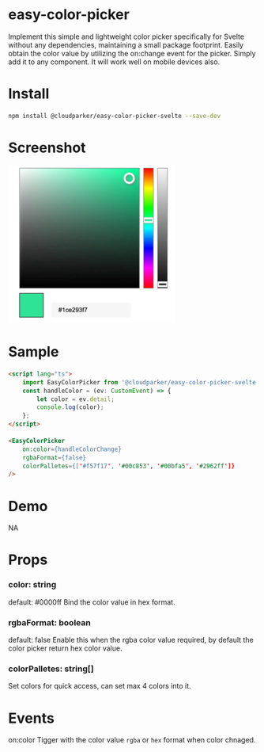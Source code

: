 # easy-color-picker

Implement this simple and lightweight color picker specifically for Svelte without any dependencies, maintaining a small package footprint. Easily obtain the color value by utilizing the on:change event for the picker. Simply add it to any component. It will work well on mobile devices also.

# Install
```sh
npm install @cloudparker/easy-color-picker-svelte --save-dev
```

# Screenshot

<img src="https://raw.githubusercontent.com/paramanandapradhan/screenshots/master/%40cloudparker/easy-color-picker/screenshot.webp" width="340">

# Sample
```html
<script lang="ts">
	import EasyColorPicker from '@cloudparker/easy-color-picker-svelte';
	const handleColor = (ev: CustomEvent) => {
		let color = ev.detail;
		console.log(color);
	};
</script>

<EasyColorPicker
	on:color={handleColorChange}
	rgbaFormat={false}
	colorPalletes={['#f57f17', '#00c853', '#00bfa5', '#2962ff']}
/>
```

# Demo
NA

# Props
### color: string
default: #0000ff
Bind the color value in hex format.

### rgbaFormat: boolean
default: false
Enable this when the rgba color value required, by default the color picker return hex color value.

### colorPalletes: string[]
Set colors for quick access, can set max 4 colors into it.


# Events
on:color
Tigger with the color value `rgba` or `hex` format when color chnaged.

